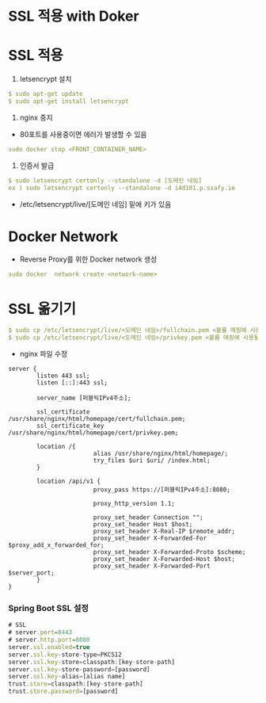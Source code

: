 # SSL 적용 with Doker

# SSL 적용

1. letsencrypt 설치

```yaml
$ sudo apt-get update
$ sudo apt-get install letsencrypt
```

1. nginx 중지
- 80포트를 사용중이면 에러가 발생할 수 있음

```yaml
sudo docker stop <FRONT_CONTAINER_NAME>
```

1. 인증서 발급

```yaml
$ sudo letsencrypt certonly --standalone -d [도메인 네임]
ex ) sudo letsencrypt certonly --standalone -d i4d101.p.ssafy.io
```

- /etc/letsencrypt/live/[도메인 네임] 밑에 키가 있음

# Docker Network

- Reverse Proxy를 위한 Docker network 생성

```yaml
sudo docker  network create <network-name>
```

# SSL 옮기기

```yaml
$ sudo cp /etc/letsencrypt/live/<도메인 네임>/fullchain.pem <볼륨 매핑에 사용될 폴더>
$ sudo cp /etc/letsencrypt/live/<도메인 네임>/privkey.pem <볼륨 매핑에 사용될 폴더>
```

- nginx 파일 수정

```
server {
        listen 443 ssl;
        listen [::]:443 ssl;

        server_name [퍼블릭IPv4주소];

        ssl_certificate /usr/share/nginx/html/homepage/cert/fullchain.pem;
        ssl_certificate_key /usr/share/nginx/html/homepage/cert/privkey.pem;

        location /{
                        alias /usr/share/nginx/html/homepage/;
                        try_files $uri $uri/ /index.html;
        }

        location /api/v1 {
                        proxy_pass https://[퍼블릭IPv4주소]:8080;

                        proxy_http_version 1.1;

                        proxy_set_header Connection "";
                        proxy_set_header Host $host;
                        proxy_set_header X-Real-IP $remote_addr;
                        proxy_set_header X-Forwarded-For $proxy_add_x_forwarded_for;
                        proxy_set_header X-Forwarded-Proto $scheme;
                        proxy_set_header X-Forwarded-Host $host;
                        proxy_set_header X-Forwarded-Port $server_port;
        }
}
```

### Spring Boot SSL 설정

```jsx
# SSL
# server.port=8443
# server.http.port=8080
server.ssl.enabled=true
server.ssl.key-store-type=PKCS12
server.ssl.key-store=classpath:[key-store-path]
server.ssl.key-store-password=[password]
server.ssl.key-alias=[alias name]
trust.store=classpath:[key-store-path]
trust.store.password=[password]
```